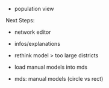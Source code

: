 - population view

Next Steps:
- network editor
- infos/explanations

- rethink model > too large districts 

- load manual models into mds
- mds: manual models (circle vs rect)